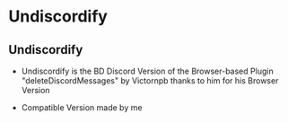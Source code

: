 # Undiscordify 

## Undiscordify 
* Undiscordify is the BD Discord Version of the Browser-based Plugin "deleteDiscordMessages" by Victornpb thanks to him for his Browser Version

* Compatible Version made by me
